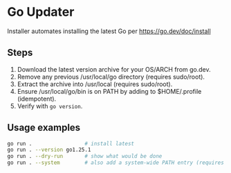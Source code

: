 # Go Updater

Installer automates installing the latest Go per https://go.dev/doc/install

## Steps

1. Download the latest version archive for your OS/ARCH from go.dev.
2. Remove any previous /usr/local/go directory (requires sudo/root).
3. Extract the archive into /usr/local (requires sudo/root).
4. Ensure /usr/local/go/bin is on PATH by adding to $HOME/.profile (idempotent).
5. Verify with `go version`.

## Usage examples

```sh
go run .                 # install latest
go run . --version go1.25.1
go run . --dry-run       # show what would be done
go run . --system        # also add a system-wide PATH entry (requires sudo)
```
